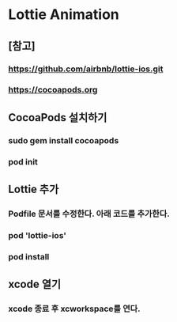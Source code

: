 # Lottie Animation
## [참고]
### https://github.com/airbnb/lottie-ios.git
### https://cocoapods.org
## CocoaPods 설치하기
### sudo gem install cocoapods
### pod init
## Lottie 추가
### Podfile 문서를 수정한다. 아래 코드를 추가한다.
### pod 'lottie-ios'
### pod install
##  xcode 열기
### xcode 종료 후 xcworkspace를 연다.
